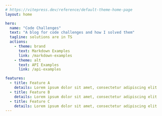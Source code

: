 ```yaml
---
# https://vitepress.dev/reference/default-theme-home-page
layout: home

hero:
  name: "Code Challenges"
  text: "A blog for code challenges and how I solved them"
  tagline: solutions are in TS
  actions:
    - theme: brand
      text: Markdown Examples
      link: /markdown-examples
    - theme: alt
      text: API Examples
      link: /api-examples

features:
  - title: Feature A
    details: Lorem ipsum dolor sit amet, consectetur adipiscing elit
  - title: Feature B
    details: Lorem ipsum dolor sit amet, consectetur adipiscing elit
  - title: Feature C
    details: Lorem ipsum dolor sit amet, consectetur adipiscing elit
---
```


